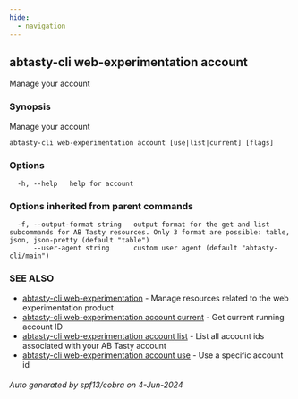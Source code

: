 ```yaml
---
hide:
  - navigation
---
```

## abtasty-cli web-experimentation account

Manage your account

### Synopsis

Manage your account

```
abtasty-cli web-experimentation account [use|list|current] [flags]
```

### Options

```
  -h, --help   help for account
```

### Options inherited from parent commands

```
  -f, --output-format string   output format for the get and list subcommands for AB Tasty resources. Only 3 format are possible: table, json, json-pretty (default "table")
      --user-agent string      custom user agent (default "abtasty-cli/main")
```

### SEE ALSO

* [abtasty-cli web-experimentation](abtasty-cli_web-experimentation.md)	 - Manage resources related to the web experimentation product
* [abtasty-cli web-experimentation account current](abtasty-cli_web-experimentation_account_current.md)	 - Get current running account ID
* [abtasty-cli web-experimentation account list](abtasty-cli_web-experimentation_account_list.md)	 - List all account ids associated with your AB Tasty account
* [abtasty-cli web-experimentation account use](abtasty-cli_web-experimentation_account_use.md)	 - Use a specific account id

###### Auto generated by spf13/cobra on 4-Jun-2024

